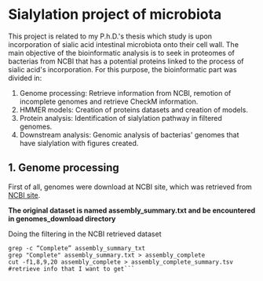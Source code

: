 # Sialylation project of microbiota

This project is related to my P.h.D.'s thesis which study is upon incorporation of sialic acid intestinal microbiota onto their cell wall. The main objective of the bioinformatic analysis is to
seek in proteomes of bacterias from NCBI that has a potential proteins linked to the process of sialic acid's incorporation. For this purpose, the bioinformatic part was divided in:

1. Genome processing: Retrieve information from NCBI, remotion of incomplete genomes and retrieve CheckM information.
2. HMMER models: Creation of proteins datasets and creation of models.
3. Protein analysis: Identification of sialylation pathway in filtered genomes.
4. Downstream analysis: Genomic analysis of bacterias' genomes that have sialylation with figures created.

## 1. Genome processing
First of all, genomes were download at NCBI site, which was retrieved from [NCBI site](https://ftp.ncbi.nlm.nih.gov/genomes/refseq/bacteria/assembly_summary.txt). 

 **The original dataset is named assembly_summary.txt and be encountered in genomes_download directory**

Doing the filtering in the NCBI retrieved dataset
```cd genomes_download
grep -c “Complete” assembly_summary_txt
grep "Complete" assembly_summary.txt > assembly_complete
cut -f1,8,9,20 assembly_complete > assembly_complete_summary.tsv #retrieve info that I want to get```



